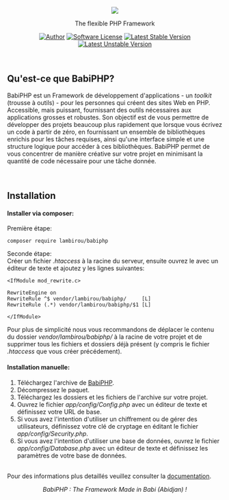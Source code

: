 <p align="center"><img src="https://laravel.com/assets/img/components/logo-laravel.svg"></p>

<p align="center">The flexible PHP Framework</p>

<p align="center">
<a href="https://twitter.com/lambirou225"><img src="https://img.shields.io/badge/author-@lambirou225-blue.svg?style=flat-square" alt="Author"></a>
<a href="https://github.com/lambirou/babiphp/blob/master/docs/LICENSE.md"><img src="https://img.shields.io/badge/license-MIT-brightgreen.svg?style=flat-square" alt="Software License"></a>
<a href="https://lambirou.github.io/babiphp"><img src="https://poser.pugx.org/lambirou/babiphp/v/stable.svg?style=flat-square" alt="Latest Stable Version"></a>
<a href="https://packagist.org/packages/lambirou/babiphp#dev-master"><img src="https://poser.pugx.org/lambirou/babiphp/v/unstable.svg?style=flat-square" alt="Latest Unstable Version"></a>
<!-- <a href="https://packagist.org/packages/lambirou/babiphp"><img src="https://img.shields.io/packagist/dt/lambirou/babiphp.svg?style=flat-square" alt="Total Downloads"></a> -->
</p>

<br>

## Qu'est-ce que BabiPHP?

BabiPHP est un Framework de développement d'applications - un <i>toolkit</i> (trousse à outils) - pour les personnes qui créent des sites Web en PHP. Accessible, mais puissant, fournissant des outils nécessaires aux applications grosses et robustes. Son objectif est de vous permettre de développer des projets beaucoup plus rapidement que lorsque vous écrivez un code à partir de zéro, en fournissant un ensemble de bibliothèques enrichis pour les tâches requises, ainsi qu'une interface simple et une structure logique pour accéder à ces bibliothèques. BabiPHP permet de vous concentrer de manière créative sur votre projet en minimisant la quantité de code nécessaire pour une tâche donnée.

<br>

## Installation

#### Installer via composer:
Première étape:

```
composer require lambirou/babiphp
```
Seconde étape:<br>
Créer un fichier <i>.htaccess</i> à la racine du serveur, ensuite ouvrez le avec un éditeur de texte et ajoutez y les lignes suivantes:

```
<IfModule mod_rewrite.c>

RewriteEngine on
RewriteRule ^$ vendor/lambirou/babiphp/     [L]
RewriteRule (.*) vendor/lambirou/babiphp/$1 [L]

</IfModule>
```
Pour plus de simplicité nous vous recommandons de déplacer le contenu du dossier <i>vendor/lambirou/babiphp/</i> à la racine de votre projet et de supprimer tous les fichiers et dossiers déjà présent (y compris le fichier <i>.htaccess</i> que vous créer précédement).

#### Installation manuelle:

<ol>
<li>Téléchargez l'archive de <a href="https://github.com/lambirou/babiphp/archive/master.zip">BabiPHP</a>.</li>
<li>Décompressez le paquet.</li>
<li>Téléchargez les dossiers et les fichiers de l'archive sur votre projet.</li>
<li>Ouvrez le fichier <i>app/config/Config.php</i> avec un éditeur de texte et définissez votre URL de base.</li>
<li>Si vous avez l'intention d'utiliser un chiffrement ou de gérer des utilisateurs, définissez votre clé de cryptage en éditant le fichier <i>app/config/Security.php</i>.</li>
<li>Si vous avez l'intention d'utiliser une base de données, ouvrez le fichier <i>app/config/Database.php</i> avec un éditeur de texte et définissez les paramètres de votre base de données.</li>
</ol>

<br>
Pour des informations plus detaillés veuillez consulter la <a href="https://lambirou.github.io/babiphp" target="blank">documentation</a>.

<br>

<p align="center">
<i>BabiPHP : The Framework Made in Babi (Abidjan) !</i>
</p>
